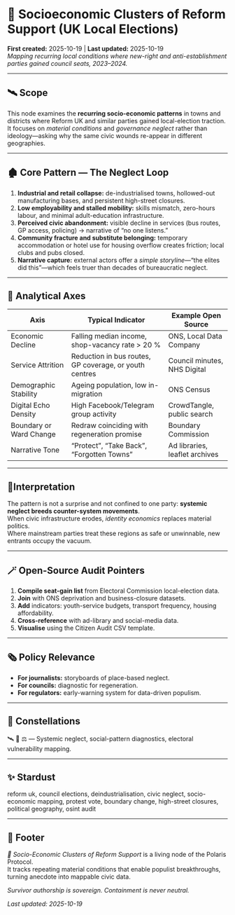 # 🧩 Socioeconomic Clusters of Reform Support (UK Local Elections)  
**First created:** 2025-10-19 | **Last updated:** 2025-10-19  
*Mapping recurring local conditions where new-right and anti-establishment parties gained council seats, 2023–2024.*  

---

## 🛰️ Scope  
This node examines the **recurring socio-economic patterns** in towns and districts where Reform UK and similar parties gained local-election traction.  
It focuses on *material conditions* and *governance neglect* rather than ideology—asking why the same civic wounds re-appear in different geographies.

---

## 🏚️ Core Pattern — The Neglect Loop  
1. **Industrial and retail collapse:** de-industrialised towns, hollowed-out manufacturing bases, and persistent high-street closures.  
2. **Low employability and stalled mobility:** skills mismatch, zero-hours labour, and minimal adult-education infrastructure.  
3. **Perceived civic abandonment:** visible decline in services (bus routes, GP access, policing) → narrative of “no one listens.”  
4. **Community fracture and substitute belonging:** temporary accommodation or hotel use for housing overflow creates friction; local clubs and pubs closed.  
5. **Narrative capture:** external actors offer a *simple storyline*—“the elites did this”—which feels truer than decades of bureaucratic neglect.  

---

## 🧿 Analytical Axes  
| Axis | Typical Indicator | Example Open Source |
|------|-------------------|---------------------|
| Economic Decline | Falling median income, shop-vacancy rate > 20 % | ONS, Local Data Company |
| Service Attrition | Reduction in bus routes, GP coverage, or youth centres | Council minutes, NHS Digital |
| Demographic Stability | Ageing population, low in-migration | ONS Census |
| Digital Echo Density | High Facebook/Telegram group activity | CrowdTangle, public search |
| Boundary or Ward Change | Redraw coinciding with regeneration promise | Boundary Commission |
| Narrative Tone | “Protect”, “Take Back”, “Forgotten Towns” | Ad libraries, leaflet archives |

---

## 👾Interpretation  
The pattern is not a surprise and not confined to one party: **systemic neglect breeds counter-system movements**.  
When civic infrastructure erodes, *identity economics* replaces material politics.  
Where mainstream parties treat these regions as safe or unwinnable, new entrants occupy the vacuum.  

---

## 🪄 Open-Source Audit Pointers  
1. **Compile seat-gain list** from Electoral Commission local-election data.  
2. **Join** with ONS deprivation and business-closure datasets.  
3. **Add** indicators: youth-service budgets, transport frequency, housing affordability.  
4. **Cross-reference** with ad-library and social-media data.  
5. **Visualise** using the Citizen Audit CSV template.  

---

## 🗞️ Policy Relevance  
- **For journalists:** storyboards of place-based neglect.  
- **For councils:** diagnostic for regeneration.  
- **For regulators:** early-warning system for data-driven populism.  

---

## 🌌 Constellations  
🛰️ 🧭 ⚖️ — Systemic neglect, social-pattern diagnostics, electoral vulnerability mapping.  

---

## ✨ Stardust  
reform uk, council elections, deindustrialisation, civic neglect, socio-economic mapping, protest vote, boundary change, high-street closures, political geography, osint audit  

---

## 🏮 Footer  
*🧩 Socio-Economic Clusters of Reform Support* is a living node of the Polaris Protocol.  
It tracks repeating material conditions that enable populist breakthroughs, turning anecdote into mappable civic data.  

*Survivor authorship is sovereign. Containment is never neutral.*  

_Last updated: 2025-10-19_
